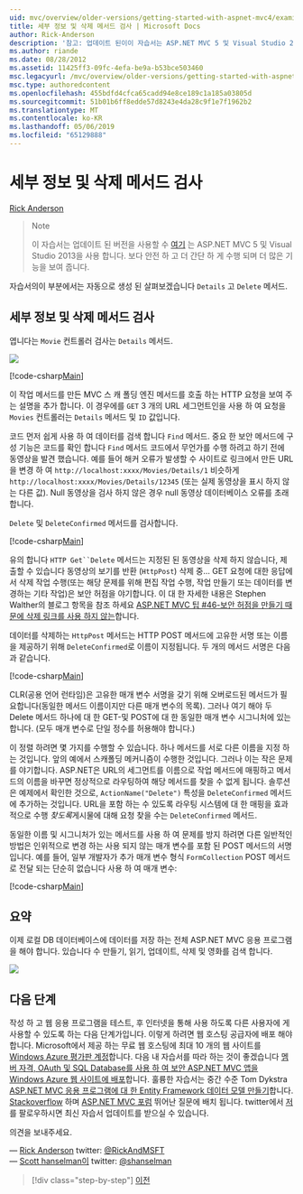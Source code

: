 ```yaml
---
uid: mvc/overview/older-versions/getting-started-with-aspnet-mvc4/examining-the-details-and-delete-methods
title: 세부 정보 및 삭제 메서드 검사 | Microsoft Docs
author: Rick-Anderson
description: '참고: 업데이트 된이이 자습서는 ASP.NET MVC 5 및 Visual Studio 2013을 사용 하는 있습니다. 것이 더 안전 하 고 더 간단 하 게 따르고 데모 중...'
ms.author: riande
ms.date: 08/28/2012
ms.assetid: 11425ff3-09fc-4efa-be9a-b53bce503460
msc.legacyurl: /mvc/overview/older-versions/getting-started-with-aspnet-mvc4/examining-the-details-and-delete-methods
msc.type: authoredcontent
ms.openlocfilehash: 455bdfd4cfca65cadd94e8ce189c1a185a03805d
ms.sourcegitcommit: 51b01b6ff8edde57d8243e4da28c9f1e7f1962b2
ms.translationtype: MT
ms.contentlocale: ko-KR
ms.lasthandoff: 05/06/2019
ms.locfileid: "65129888"
---
```

# <a name="examining-the-details-and-delete-methods"></a>세부 정보 및 삭제 메서드 검사

[Rick Anderson]((https://twitter.com/RickAndMSFT))

> > [!NOTE]
> > 이 자습서는 업데이트 된 버전을 사용할 수 [여기](../../getting-started/introduction/getting-started.md) 는 ASP.NET MVC 5 및 Visual Studio 2013을 사용 합니다. 보다 안전 하 고 더 간단 하 게 수행 되며 더 많은 기능을 보여 줍니다.

자습서의이 부분에서는 자동으로 생성 된 살펴보겠습니다 `Details` 고 `Delete` 메서드.

## <a name="examining-the-details-and-delete-methods"></a>세부 정보 및 삭제 메서드 검사

엽니다는 `Movie` 컨트롤러 검사는 `Details` 메서드.

![](examining-the-details-and-delete-methods/_static/image1.png)

[!code-csharp[Main](examining-the-details-and-delete-methods/samples/sample1.cs)]

이 작업 메서드를 만든 MVC 스 캐 폴딩 엔진 메서드를 호출 하는 HTTP 요청을 보여 주는 설명을 추가 합니다. 이 경우에를 `GET` 3 개의 URL 세그먼트인을 사용 하 여 요청을 `Movies` 컨트롤러는 `Details` 메서드 및 `ID` 값입니다.

코드 먼저 쉽게 사용 하 여 데이터를 검색 합니다 `Find` 메서드. 중요 한 보안 메서드에 구성 기능은 코드를 확인 합니다 `Find` 메서드 코드에서 무언가를 수행 하려고 하기 전에 동영상을 발견 했습니다. 예를 들어 해커 오류가 발생할 수 사이트로 링크에서 만든 URL을 변경 하 여 `http://localhost:xxxx/Movies/Details/1` 비슷하게 `http://localhost:xxxx/Movies/Details/12345` (또는 실제 동영상을 표시 하지 않는 다른 값). Null 동영상을 검사 하지 않은 경우 null 동영상 데이터베이스 오류를 초래 합니다.

`Delete` 및 `DeleteConfirmed` 메서드를 검사합니다.

[!code-csharp[Main](examining-the-details-and-delete-methods/samples/sample2.cs?highlight=17)]

유의 합니다 `HTTP Get``Delete` 메서드는 지정된 된 동영상을 삭제 하지 않습니다, 제출할 수 있습니다 동영상의 보기를 반환 (`HttpPost`) 삭제 중... GET 요청에 대한 응답에서 삭제 작업 수행(또는 해당 문제를 위해 편집 작업 수행, 작업 만들기 또는 데이터를 변경하는 기타 작업)은 보안 허점을 야기합니다. 이 대 한 자세한 내용은 Stephen Walther의 블로그 항목을 참조 하세요 [ASP.NET MVC 팁 #46-보안 허점을 만들기 때문에 삭제 링크를 사용 하지 않는](http://stephenwalther.com/blog/archive/2009/01/21/asp.net-mvc-tip-46-ndash-donrsquot-use-delete-links-because.aspx)합니다.

데이터를 삭제하는 `HttpPost` 메서드는 HTTP POST 메서드에 고유한 서명 또는 이름을 제공하기 위해 `DeleteConfirmed`로 이름이 지정됩니다. 두 개의 메서드 서명은 다음과 같습니다.

[!code-csharp[Main](examining-the-details-and-delete-methods/samples/sample3.cs)]

CLR(공용 언어 런타임)은 고유한 매개 변수 서명을 갖기 위해 오버로드된 메서드가 필요합니다(동일한 메서드 이름이지만 다른 매개 변수의 목록). 그러나 여기 해야 두 Delete 메서드 하나에 대 한 GET-및 POST에 대 한 동일한 매개 변수 시그니처에 있는 합니다. (모두 매개 변수로 단일 정수를 허용해야 합니다.)

이 정렬 하려면 몇 가지를 수행할 수 있습니다. 하나 메서드를 서로 다른 이름을 지정 하는 것입니다. 앞의 예에서 스캐폴딩 메커니즘이 수행한 것입니다. 그러나 이는 작은 문제를 야기합니다. ASP.NET은 URL의 세그먼트를 이름으로 작업 메서드에 매핑하고 메서드의 이름을 바꾸면 정상적으로 라우팅하여 해당 메서드를 찾을 수 없게 됩니다. 솔루션은 예제에서 확인한 것으로, `ActionName("Delete")` 특성을 `DeleteConfirmed` 메서드에 추가하는 것입니다. URL을 포함 하는 수 있도록 라우팅 시스템에 대 한 매핑을 효과적으로 수행 <em>찾도록</em>게시물에 대해 요청 찾을 수는 `DeleteConfirmed` 메서드.

동일한 이름 및 시그니처가 있는 메서드를 사용 하 여 문제를 방지 하려면 다른 일반적인 방법은 인위적으로 변경 하는 사용 되지 않는 매개 변수를 포함 된 POST 메서드의 서명입니다. 예를 들어, 일부 개발자가 추가 매개 변수 형식 `FormCollection` POST 메서드로 전달 되는 단순히 없습니다 사용 하 여 매개 변수:

[!code-csharp[Main](examining-the-details-and-delete-methods/samples/sample4.cs)]

## <a name="summary"></a>요약

이제 로컬 DB 데이터베이스에 데이터를 저장 하는 전체 ASP.NET MVC 응용 프로그램을 해야 합니다. 있습니다 수 만들기, 읽기, 업데이트, 삭제 및 영화를 검색 합니다.

![](examining-the-details-and-delete-methods/_static/image2.png)

## <a name="next-steps"></a>다음 단계

작성 하 고 웹 응용 프로그램을 테스트, 후 인터넷을 통해 사용 하도록 다른 사용자에 게 사용할 수 있도록 하는 다음 단계가입니다. 이렇게 하려면 웹 호스팅 공급자에 배포 해야 합니다. Microsoft에서 제공 하는 무료 웹 호스팅에 최대 10 개의 웹 사이트를 [Windows Azure 평가판 계정](https://www.windowsazure.com/pricing/free-trial/?WT.mc_id=A443DD604)합니다. 다음 내 자습서를 따라 하는 것이 좋겠습니다 [멤버 자격, OAuth 및 SQL Database를 사용 하 여 보안 ASP.NET MVC 앱을 Windows Azure 웹 사이트에 배포](https://docs.microsoft.com/aspnet/core/security/authorization/secure-data)합니다. 훌륭한 자습서는 중간 수준 Tom Dykstra [ASP.NET MVC 응용 프로그램에 대 한 Entity Framework 데이터 모델 만들기](../../getting-started/getting-started-with-ef-using-mvc/creating-an-entity-framework-data-model-for-an-asp-net-mvc-application.md)합니다. [Stackoverflow](http://stackoverflow.com/help) 하며 [ASP.NET MVC 포럼](https://forums.asp.net/1146.aspx) 뛰어난 질문에 배치 됩니다. twitter에서 [저](https://twitter.com/RickAndMSFT)를 팔로우하시면 최신 자습서 업데이트를 받으실 수 있습니다.

의견을 보내주세요.

— [Rick Anderson](https://blogs.msdn.com/rickAndy) twitter: [@RickAndMSFT](https://twitter.com/RickAndMSFT)  
— [Scott hanselman이](http://www.hanselman.com/blog/) twitter: [@shanselman](https://twitter.com/shanselman)

> [!div class="step-by-step"]
> [이전](adding-validation-to-the-model.md)
